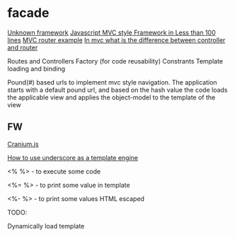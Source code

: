 # facade

[Unknown framework](https://www.shipwire.com/w/jobs/unknown-javascript-framework/)
[Javascript MVC style Framework in Less than 100 lines](http://www.codeproject.com/Articles/869488/JavaScript-MVC-Style-Framework-in-Less-Than-Lines)
[MVC router example](https://github.com/Nitij/JsMvc/blob/master/Basic%20Version/index.html)
[In mvc what is the difference between controller and router](http://softwareengineering.stackexchange.com/questions/135495/in-mvc-what-is-the-difference-between-controller-and-router)

Routes and Controllers
Factory (for code reusability)
Constrants
Template loading and binding

Pound(#) based urls to implement mvc style navigation. The application starts with a default
pound url, and based on the hash value the code loads the applicable view and applies the object-model
to the template of the view

## FW

[Cranium.js](https://gist.github.com/addyosmani/3769967)

[How to use underscore as a template engine](http://stackoverflow.com/questions/4778881/how-to-use-underscore-js-as-a-template-engine)

<%  %> - to execute some code

<%= %> - to print some value in template

<%- %> - to print some values HTML escaped


TODO:

Dynamically load template
